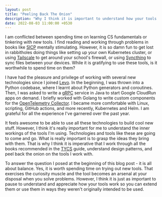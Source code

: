 ```yaml
---
layout: post
title: "Peeling Back The Onion"
description: "Why I think it is important to understand how your tools work."
date: 2022-08-03 11:00:00 +0530
---
```


I am conflicted between spending time on learning CS fundamentals or tinkering with new tools.
I find reading and working through problems in books like [SICP](https://mitpress.mit.edu/sites/default/files/sicp/index.html) mentally stimulating.
However, it is so damn fun to get lost in rabbitholes doing things like setting up your own Kubernetes cluster, or using [Tailscale](https://tailscale.com/) to get around your school's firewall, or using [Syncthing](https://syncthing.net/) to sync files between your devices.
While it is gratifying to use these tools, is it worthwhile to spend time on them?

I have had the pleasure and privilege of working with several new technologies since I joined [Levo](https://levo.ai).
In the beginning, I was thrown into a Python codebase, where I learnt about Python generators and coroutines.
Then, I was asked to write a [gRPC](https://grpc.io/) service in Java to start Google CloudRun apps on demand.
I briefly worked with Golang to write custom components for the [OpenTelemetry Collector](https://github.com/open-telemetry/opentelemetry-collector).
I became more comfortable with Linux, scripting, GitHub actions, and more recently, Kubernetes and Helm.
I am grateful for all the experience I've garnered over the past year.

It feels awesome to be able to use all these technologies to build cool new stuff.
However, I think it's really important for me to understand the inner workings of the tools I'm using.
Technologies and tools like these are going to come and go.
What is really important is to grasp the ideas they bring with them.
That is why I think it is imperative that I work through all the books recommended in the [TYCS](https://teachyourselfcs.com/) guide, understand design patterns, and peel back the onion on the tools I work with.

To answer the question I posed at the beginning of this blog post - it is all about balance.
Yes, it is worth spending time on trying out new tools.
That exercises the curiosity muscle and the tool becomes an arsenal at your disposal when you solve problems.
However, I think it is just as important to pause to understand and appreciate how your tools work so you can extend them or use them in ways they weren't originally intended to be used.

